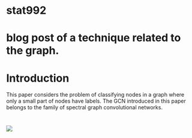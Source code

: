 # stat992
# blog post of a technique related to the graph.
# Introduction
This paper considers the problem of classifying nodes in a graph where only a small part of nodes have labels. The GCN introduced in this paper belongs to the family of spectral graph convolutional networks.

# 
<img src="https://render.githubusercontent.com/render/math?math=e^{i \pi} = -1">


# 
